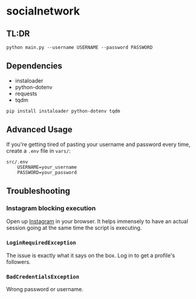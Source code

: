 # socialnetwork

## TL:DR

```console
python main.py --username USERNAME --password PASSWORD
```

## Dependencies

- instaloader
- python-dotenv
- requests
- tqdm

```console
pip install instaloader python-dotenv tqdm
```

## Advanced Usage

If you're getting tired of pasting your username and password
every time, create a ```.env``` file in ```vars/```:

```console
src/.env
    USERNAME=your_username
    PASSWORD=your_password
```

## Troubleshooting

### Instagram blocking execution

Open up [Instagram](instagram.com) in your browser. It helps immensely to
have an actual session going at the same time the script is executing.

### ```LoginRequiredException```

The issue is exactly what it says on the box. Log in to get a profile's followers.

### ```BadCredentialsException```

Wrong password or username.

